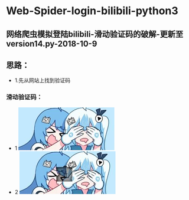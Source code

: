 # Web-Spider-login-bilibili-python3
## 网络爬虫模拟登陆bilibili-滑动验证码的破解-更新至version14.py-2018-10-9
## 思路：
- 1.先从网站上找到验证码
### 滑动验证码：
- 1
![](fullbg.jpg)
- 2
![](gapbg.jpg)

